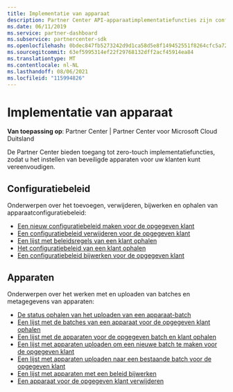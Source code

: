 ```yaml
---
title: Implementatie van apparaat
description: Partner Center API-apparaatimplementatiefuncties zijn configuratiebeleid en apparaten.
ms.date: 06/11/2019
ms.service: partner-dashboard
ms.subservice: partnercenter-sdk
ms.openlocfilehash: 0bdec847fb5273242d9d1ca58d5e8f149452551f8264cfc5a72465d66d2506e4
ms.sourcegitcommit: 63ef5995314ef22f29768132dff2acf45914ea84
ms.translationtype: MT
ms.contentlocale: nl-NL
ms.lasthandoff: 08/06/2021
ms.locfileid: "115994826"
---
```

# <a name="device-deployment"></a>Implementatie van apparaat

**Van toepassing op**: Partner Center | Partner Center voor Microsoft Cloud Duitsland

De Partner Center bieden toegang tot zero-touch implementatiefuncties, zodat u het instellen van beveiligde apparaten voor uw klanten kunt vereenvoudigen.

## <a name="configuration-policies"></a>Configuratiebeleid

Onderwerpen over het toevoegen, verwijderen, bijwerken en ophalen van apparaatconfiguratiebeleid:

- [Een nieuw configuratiebeleid maken voor de opgegeven klant](create-a-new-configuration-policy-for-the-specified-customer.md)
- [Een configuratiebeleid verwijderen voor de opgegeven klant](delete-a-configuration-policy-for-the-specified-customer.md)
- [Een lijst met beleidsregels van een klant ophalen](get-a-list-of-a-customer-s-policies.md)
- [Het configuratiebeleid van een klant ophalen](retrieve-a-customer-s-configuration-policy.md)
- [Een configuratiebeleid bijwerken voor de opgegeven klant](update-a-configuration-policy-for-the-specified-customer.md)

## <a name="devices"></a>Apparaten

Onderwerpen over het werken met en uploaden van batches en metagegevens van apparaten:

- [De status ophalen van het uploaden van een apparaat-batch](get-the-status-of-a-device-batch-upload.md)
- [Een lijst met de batches van een apparaat voor de opgegeven klant ophalen](get-the-list-of-device-batches-for-the-specified-customer.md)
- [Een lijst met de apparaten voor de opgegeven batch en klant ophalen](get-a-list-of-devices-for-the-specified-batch-and-customer.md)
- [Een lijst met apparaten uploaden om een nieuwe batch te maken voor de opgegeven klant](upload-a-list-of-devices-to-create-a-new-batch-for-the-specified-customer.md)
- [Een lijst met apparaten uploaden naar een bestaande batch voor de opgegeven klant](upload-a-list-of-devices-for-the-specified-customer.md)
- [Een lijst met apparaten met een beleid bijwerken](update-a-list-of-devices-with-a-policy.md)
- [Een apparaat voor de opgegeven klant verwijderen](delete-a-device-for-the-specified-customer.md)
